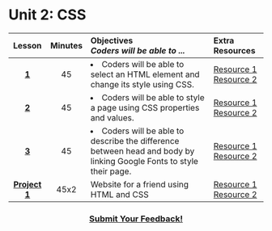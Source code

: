 # Unit 2: CSS

|Lesson|Minutes|Objectives <br> *Coders will be able to ...*|Extra Resources|
|:-------:|:-------:|:-------|:-------|
|[**1**]()|45| <li> Coders will be able to select an HTML element and change its style using CSS.</li> |[Resource 1]()<br>[Resource 2]()|
|[**2**]()|45|<li> Coders will be able to style a page using CSS properties and values.</li> |[Resource 1]()<br>[Resource 2]()|
|[**3**]()|45|<li> Coders will be able to describe the difference between head and body by linking Google Fonts to style their page.</li> |[Resource 1]()<br>[Resource 2]()|
|[**Project 1**]()|45x2|Website for a friend using HTML and CSS|[Resource 1]()<br>[Resource 2]()|


<h3 align="center"><a href="https://docs.google.com/forms/d/e/1FAIpQLSfx0wkLyw_jSOhWR2yY8GTR8TV2NXYZc40us7aPHnl9bO6WAQ/viewform">Submit Your Feedback!</a></h3>
